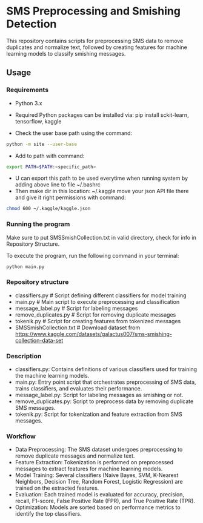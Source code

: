 # SMS Preprocessing and Smishing Detection

This repository contains scripts for preprocessing SMS data to remove duplicates and normalize text, followed by creating features for machine learning models to classify smishing messages.

## Usage

### Requirements

- Python 3.x
- Required Python packages can be installed via:
pip install sckit-learn, tensorflow, kaggle

- Check the user base path using the command:
```bash
python -m site --user-base
```
- Add to path with command:
```bash
export PATH=$PATH:<specific_path>
```
- U can export this path to be used everytime when running system by adding above line to file ~/.bashrc
- Then make dir in this location: ~/.kaggle move your json API file there and give it right permissions with command:
```bash
chmod 600 ~/.kaggle/kaggle.json
```
### Running the program

Make sure to put SMSSmishCollection.txt in valid directory, check for info in Repository Structure.

To execute the program, run the following command in your terminal:
```bash
python main.py

```

### Repository structure


- classifiers.py         # Script defining different classifiers for model training
- main.py                # Main script to execute preprocessing and classification
- message_label.py       # Script for labeling messages
- remove_duplicates.py   # Script for removing duplicate messages
- tokenik.py             # Script for creating features from tokenized messages
- SMSSmishCollection.txt # Download dataset from https://www.kaggle.com/datasets/galactus007/sms-smishing-collection-data-set

### Description
 - classifiers.py: Contains definitions of various classifiers used for training the machine learning models.
 - main.py: Entry point script that orchestrates preprocessing of SMS data, trains classifiers, and evaluates their performance.
 - message_label.py: Script for labeling messages as smishing or not.
 - remove_duplicates.py: Script to preprocess data by removing duplicate SMS messages.
 - tokenik.py: Script for tokenization and feature extraction from SMS messages.

### Workflow
 - Data Preprocessing: The SMS dataset undergoes preprocessing to remove duplicate messages and normalize text.
 - Feature Extraction: Tokenization is performed on preprocessed messages to extract features for machine learning models.
 - Model Training: Several classifiers (Naive Bayes, SVM, K-Nearest Neighbors, Decision Tree, Random Forest, Logistic Regression) are trained on the extracted features.
 - Evaluation: Each trained model is evaluated for accuracy, precision, recall, F1-score, False Positive Rate (FPR), and True Positive Rate (TPR).
 - Optimization: Models are sorted based on performance metrics to identify the top classifiers.
